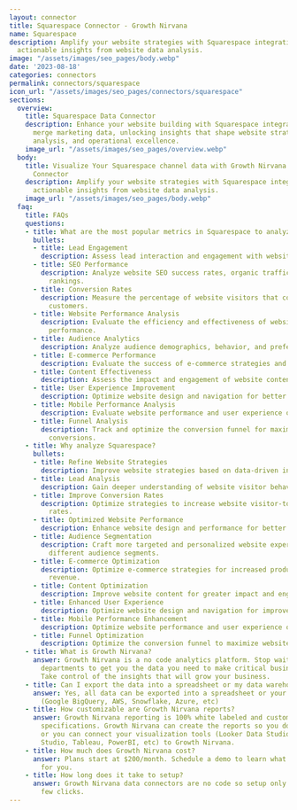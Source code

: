 ```yaml
---
layout: connector
title: Squarespace Connector - Growth Nirvana
name: Squarespace
description: Amplify your website strategies with Squarespace integration, gaining
  actionable insights from website data analysis.
image: "/assets/images/seo_pages/body.webp"
date: '2023-08-18'
categories: connectors
permalink: connectors/squarespace
icon_url: "/assets/images/seo_pages/connectors/squarespace"
sections:
  overview:
    title: Squarespace Data Connector
    description: Enhance your website building with Squarespace integration. Seamlessly
      merge marketing data, unlocking insights that shape website strategies, lead
      analysis, and operational excellence.
    image_url: "/assets/images/seo_pages/overview.webp"
  body:
    title: Visualize Your Squarespace channel data with Growth Nirvana's Squarespace
      Connector
    description: Amplify your website strategies with Squarespace integration, gaining
      actionable insights from website data analysis.
    image_url: "/assets/images/seo_pages/body.webp"
  faq:
    title: FAQs
    questions:
    - title: What are the most popular metrics in Squarespace to analyze?
      bullets:
      - title: Lead Engagement
        description: Assess lead interaction and engagement with website materials.
      - title: SEO Performance
        description: Analyze website SEO success rates, organic traffic, and keyword
          rankings.
      - title: Conversion Rates
        description: Measure the percentage of website visitors that convert into
          customers.
      - title: Website Performance Analysis
        description: Evaluate the efficiency and effectiveness of website design and
          performance.
      - title: Audience Analytics
        description: Analyze audience demographics, behavior, and preferences.
      - title: E-commerce Performance
        description: Evaluate the success of e-commerce strategies and product sales.
      - title: Content Effectiveness
        description: Assess the impact and engagement of website content.
      - title: User Experience Improvement
        description: Optimize website design and navigation for better user experiences.
      - title: Mobile Performance Analysis
        description: Evaluate website performance and user experience on mobile devices.
      - title: Funnel Analysis
        description: Track and optimize the conversion funnel for maximum website
          conversions.
    - title: Why analyze Squarespace?
      bullets:
      - title: Refine Website Strategies
        description: Improve website strategies based on data-driven insights.
      - title: Lead Analysis
        description: Gain deeper understanding of website visitor behavior and preferences.
      - title: Improve Conversion Rates
        description: Optimize strategies to increase website visitor-to-customer conversion
          rates.
      - title: Optimized Website Performance
        description: Enhance website design and performance for better results.
      - title: Audience Segmentation
        description: Craft more targeted and personalized website experiences for
          different audience segments.
      - title: E-commerce Optimization
        description: Optimize e-commerce strategies for increased product sales and
          revenue.
      - title: Content Optimization
        description: Improve website content for greater impact and engagement.
      - title: Enhanced User Experience
        description: Optimize website design and navigation for improved user experiences.
      - title: Mobile Performance Enhancement
        description: Optimize website performance and user experience on mobile devices.
      - title: Funnel Optimization
        description: Optimize the conversion funnel to maximize website conversions.
    - title: What is Growth Nirvana?
      answer: Growth Nirvana is a no code analytics platform. Stop waiting for other
        departments to get you the data you need to make critical business decisions.
        Take control of the insights that will grow your business.
    - title: Can I export the data into a spreadsheet or my data warehouse?
      answer: Yes, all data can be exported into a spreadsheet or your data warehouse
        (Google BigQuery, AWS, Snowflake, Azure, etc)
    - title: How customizable are Growth Nirvana reports?
      answer: Growth Nirvana reporting is 100% white labeled and customized to your
        specifications. Growth Nirvana can create the reports so you don’t have to
        or you can connect your visualization tools (Looker Data Studio/Google Data
        Studio, Tableau, PowerBI, etc) to Growth Nirvana.
    - title: How much does Growth Nirvana cost?
      answer: Plans start at $200/month. Schedule a demo to learn what plan is best
        for you.
    - title: How long does it take to setup?
      answer: Growth Nirvana data connectors are no code so setup only requires a
        few clicks.
---
```

